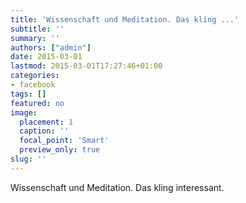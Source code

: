```yaml
---
title: 'Wissenschaft und Meditation. Das kling ...'
subtitle: ''
summary: ''
authors: ["admin"]
date: 2015-03-01
lastmod: 2015-03-01T17:27:46+01:00
categories:
- facebook
tags: []
featured: no
image:
  placement: 1
  caption: ''
  focal_point: 'Smart'
  preview_only: true
slug: ''
---
```

Wissenschaft und Meditation. Das kling interessant.


